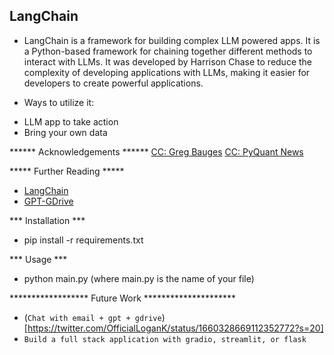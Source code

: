 ## LangChain
* LangChain is a framework for building complex LLM powered apps. It is a Python-based framework for chaining together different methods to interact with LLMs. It was developed by Harrison Chase to reduce the complexity of developing applications with LLMs, making it easier for developers to create powerful applications.

* Ways to utilize it:
 - LLM app to take action
 - Bring your own data


****** Acknowledgements ******
[CC: Greg Bauges](https://www.haihai.ai/gpt-gdrive/)
[CC: PyQuant News](https://pyquantnews.com/build-gpt-investment-advisor-reads-financials/)

***** Further Reading *****
* [LangChain](
     https://github.com/harrison-chase/LangChain)
* [GPT-GDrive](
     https://github.com/harrison-chase/GPT-GDrive)


*** Installation ***
* pip install -r requirements.txt

*** Usage ***
* python main.py (where main.py is the name of your file)

****************** Future Work *********************
* (`Chat with email + gpt + gdrive`)[https://twitter.com/OfficialLoganK/status/1660328669112352772?s=20]
* `Build a full stack application with gradio, streamlit, or flask`

